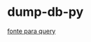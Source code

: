 # dump-db-py

[fonte para query](https://mayararysia.medium.com/python-conex%C3%A3o-com-o-mysql-d919bb596702#:~:text=Para%20isso%2C%20abra%20o%20terminal,%2Dpython%3D%3D8.0.13%20.)
